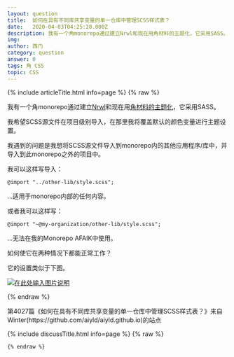 ```yaml
---
layout: question
title:  如何在具有不同库共享变量的单一仓库中管理SCSS样式表？
date:   2020-04-03T04:25:28.000Z
description: 我有一个角monorepo通过建立Nrwl和现在用角材料的主题化，它采用SASS。我希望SCSS源文件在项目级别导入，在那里我将覆盖默认的颜色变量进行...
img: 
author: 西门
category: question
answer: 0
tags: 角 CSS
topic: CSS
---
```

<div class="article-root">
  <div class="article">
    {% include articleTitle.html info=page %}
    {% raw %}
    <div class="article-content"><p><font style="vertical-align: inherit;"><font style="vertical-align: inherit;">我有一个角monorepo通过建立</font></font><a href="https://nrwl.io/nx" rel="noreferrer"><font style="vertical-align: inherit;"><font style="vertical-align: inherit;">Nrwl</font></font></a><font style="vertical-align: inherit;"><font style="vertical-align: inherit;">和现在用</font></font><a href="https://material.angular.io/guide/theming" rel="noreferrer"><font style="vertical-align: inherit;"><font style="vertical-align: inherit;">角材料的主题化</font></font></a><font style="vertical-align: inherit;"><font style="vertical-align: inherit;">，它采用SASS。</font></font></p>

<p><font style="vertical-align: inherit;"><font style="vertical-align: inherit;">我希望SCSS源文件在项目级别导入，在那里我将覆盖默认的颜色变量进行主题设置。</font></font></p>

<p><font style="vertical-align: inherit;"><font style="vertical-align: inherit;">我遇到的问题是我想将SCSS源文件导入到monorepo内的其他应用程序/库中，并导入到此monorepo之外的项目中。</font></font></p>

<p><font style="vertical-align: inherit;"><font style="vertical-align: inherit;">我可以这样写导入：</font></font></p>

<pre><code>@import "../other-lib/style.scss";
</code></pre>

<p><font style="vertical-align: inherit;"><font style="vertical-align: inherit;">...适用于monorepo内部的任何内容。</font></font></p>

<p><font style="vertical-align: inherit;"><font style="vertical-align: inherit;">或者我可以这样写：</font></font></p>

<pre><code>@import "~@my-organization/other-lib/style.scss";
</code></pre>

<p><font style="vertical-align: inherit;"><font style="vertical-align: inherit;">...无法在我的Monorepo AFAIK中使用。</font></font></p>

<p><font style="vertical-align: inherit;"><font style="vertical-align: inherit;">如何使它在两种情况下都能正常工作？</font></font></p>

<p><font style="vertical-align: inherit;"><font style="vertical-align: inherit;">它的设置类似于下图。</font></font></p>

<p><a href="https://www.samyoc.com//uploads/users/24088/images/thumbnails/1585887801000.jpg" data-src="https://www.samyoc.com//uploads/users/24088/images/1585887801000.jpg" rel="noreferrer"><img src="https://i.stack.imgur.com/RRJ6U.jpg" alt="在此处输入图片说明"></a></p></div>
    {% endraw %}
  </div>
  <p class="winter_mark">第4027篇《如何在具有不同库共享变量的单一仓库中管理SCSS样式表？》来自Winter(https://github.com/aiyld/aiyld.github.io)的站点</p>
  <div class="discuss-wrapper">
    {% include discussTitle.html info=page %}
    {% raw %}
    
    {% endraw %}
  </div>
<div>
